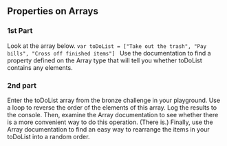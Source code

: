 ## Properties on Arrays

### 1st Part
Look at the array below.
`var toDoList = ["Take out the trash", "Pay bills", "Cross off finished items"] `
Use the documentation to find a property defined on the Array type that will tell you whether toDoList
contains any elements.

### 2nd part
Enter the toDoList array from the bronze challenge in your playground. Use a loop to reverse the order of the elements of this array. Log the results to the console.
Then, examine the Array documentation to see whether there is a more convenient way to do this operation. (There is.)
Finally, use the Array documentation to find an easy way to rearrange the items in your toDoList into a random order.

